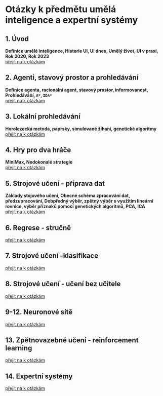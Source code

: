 # Otázky k předmětu umělá inteligence a expertní systémy

## 1. Úvod
**Definice umělé inteligence, Historie UI, UI dnes, Umělý život, UI v praxi, Rok 2020, Rok 2023**  
[přejít na k otázkám](Materialy/1.md)

## 2. Agenti, stavový prostor a prohledávání
**Definice agenta, racionální agent, stavový prostor, informovanost, Prohledávání, `A*`, `IDA*`**  
[přejít na k otázkám](Materialy/2.md)

## 3. Lokální prohledávání
**Horolezecká metoda, paprsky, simulované žíhaní, genetické algoritmy**  
[přejít na k otázkám](Materialy/3.md)

## 4. Hry pro dva hráče
**MiniMax, Nedokonalé strategie**  
[přejít na k otázkám](Materialy/4.md)

## 5. Strojové učení - příprava dat
**Základy stojového učení, Obecné schéma zpracování dat, předzupracování, Dobpředný výběr, zpětný výběr s využitím lineární rovnice, výběr příznaků pomocí genetických algoritmů, PCA, ICA**  
[přejít na k otázkám](Materialy/5.md)

## 6. Regrese - stručně
[přejít na k otázkám](Materialy/6.md)

## 7. Strojové učení -klasifikace
[přejít na k otázkám](Materialy/7.md)

## 8. Strojové učení - učení bez učitele
[přejít na k otázkám](Materialy/8.md)

## 9-12. Neuronové sítě
[přejít na k otázkám](Materialy/9-12.md)

## 13. Zpětnovazebné učení - reinforcement learning
[přejít na k otázkám](Materialy/13.md)

## 14. Expertní systémy
[přejít na k otázkám](Materialy/14.md)